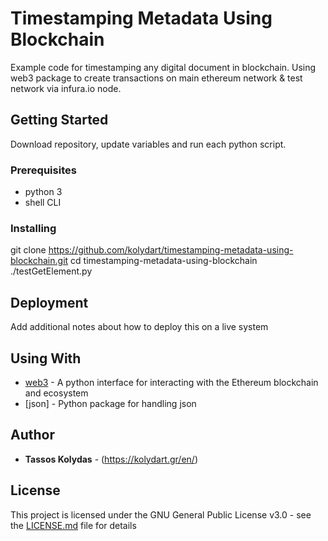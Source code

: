 # Timestamping Metadata Using Blockchain

Example code for timestamping any digital document in blockchain. Using web3 package to create transactions on main ethereum network & test network via infura.io node.

## Getting Started

Download repository, update variables and run each python script.

### Prerequisites

* python 3
* shell CLI


### Installing

git clone https://github.com/kolydart/timestamping-metadata-using-blockchain.git
cd timestamping-metadata-using-blockchain
./testGetElement.py

## Deployment

Add additional notes about how to deploy this on a live system

## Using With

* [web3](https://github.com/ethereum/web3.py) - A python interface for interacting with the Ethereum blockchain and ecosystem
* [json] - Python package for handling json

## Author

* **Tassos Kolydas** - (https://kolydart.gr/en/)

## License

This project is licensed under the GNU General Public License v3.0 - see the [LICENSE.md](LICENSE.md) file for details
